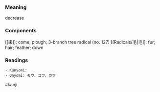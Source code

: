### Meaning

decrease

### Components

[[耒]]: come; plough; 3-branch tree radical (no. 127) [[Radicals/毛|毛]]: fur; hair; feather; down

### Readings

```
- Kunyomi: 
- Onyomi: モウ、コウ、カウ
```

#kanji